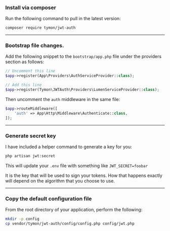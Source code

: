 ### Install via composer

Run the following command to pull in the latest version:

```bash
composer require tymon/jwt-auth
```

-------------------------------------------------------------------------------

### Bootstrap file changes.

Add the following snippet to the `bootstrap/app.php` file under the providers section as follows:

```php
// Uncomment this line
$app->register(App\Providers\AuthServiceProvider::class);

// Add this line
$app->register(Tymon\JWTAuth\Providers\LumenServiceProvider::class);
```

Then uncomment the `auth` middleware in the same file:

```php
$app->routeMiddleware([
    'auth' => App\Http\Middleware\Authenticate::class,
]);
```

-------------------------------------------------------------------------------

### Generate secret key

I have included a helper command to generate a key for you:

```bash
php artisan jwt:secret
```

This will update your `.env` file with something like `JWT_SECRET=foobar`

It is the key that will be used to sign your tokens. How that happens exactly will depend
on the algorithm that you choose to use.

-------------------------------------------------------------------------------

### Copy the default configuration file

From the root directory of your application, perform the following:

```bash
mkdir -p config
cp vendor/tymon/jwt-auth/config/config.php config/jwt.php
```
